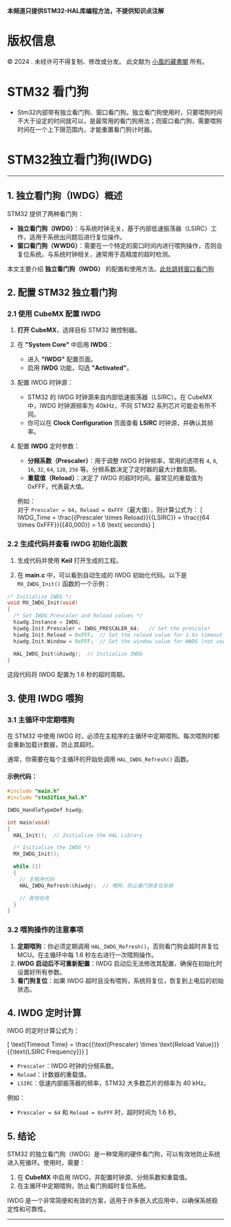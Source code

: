 
**本频道只提供STM32-HAL库编程方法，不提供知识点注解**

# 版权信息

© 2024 . 未经许可不得复制、修改或分发。 此文献为 [小風的藏書閣](https://t.me/xfp2333) 所有。

# STM32 看门狗

- Stm32内部带有独立看门狗、窗口看门狗。独立看门狗使用时，只要喂狗时间不大于设定的时间就可以，是最常用的看门狗用法；而窗口看门狗，需要喂狗时间在一个上下限范围内，才能重置看门狗计时器。
# STM32独立看门狗(IWDG)

---

## 1. 独立看门狗（IWDG）概述

STM32 提供了两种看门狗：
- **独立看门狗（IWDG）**：与系统时钟无关，基于内部低速振荡器（LSIRC）工作，适用于系统出问题后进行复位操作。
- **窗口看门狗（WWDG）**：需要在一个特定的窗口时间内进行喂狗操作，否则会复位系统。与系统时钟相关，通常用于高精度的超时检测。

本文主要介绍 **独立看门狗（IWDG）** 的配置和使用方法。[此处跳转窗口看门狗](WINDOG.MD)

## 2. 配置 STM32 独立看门狗

### 2.1 使用 CubeMX 配置 IWDG

1. **打开 CubeMX**，选择目标 STM32 微控制器。

2. 在 **"System Core"** 中启用 **IWDG**：
   - 进入 **"IWDG"** 配置页面。
   - 启用 **IWDG** 功能，勾选 **"Activated"**。

3. 配置 IWDG 时钟源：
   - STM32 的 IWDG 时钟源来自内部低速振荡器（LSIRC）。在 CubeMX 中，IWDG 时钟源频率为 40kHz，不同 STM32 系列芯片可能会有所不同。
   - 你可以在 **Clock Configuration** 页面查看 **LSIRC** 时钟源，并确认其频率。

4. 配置 **IWDG** 定时参数：
   - **分频系数（Prescaler）**：用于调整 IWDG 时钟频率，常用的选项有 `4`, `8`, `16`, `32`, `64`, `128`, `256` 等。分频系数决定了定时器的最大计数周期。
   - **重载值（Reload）**：决定了 IWDG 的超时时间。最常见的重载值为 0xFFF，代表最大值。

   例如：  
   对于 `Prescaler = 64`，`Reload = 0xFFF`（最大值），则计算公式为：
   \[
   IWDG\_Time = \frac{{Prescaler \times Reload}}{{LSIRC}} = \frac{{64 \times 0xFFF}}{{40,000}} = 1.6 \text{ seconds}
   \]

### 2.2 生成代码并查看 IWDG 初始化函数

1. 生成代码并使用 **Keil** 打开生成的工程。

2. 在 **main.c** 中，可以看到自动生成的 IWDG 初始化代码。以下是 `MX_IWDG_Init()` 函数的一个示例：

```c
/* Initialize IWDG */
void MX_IWDG_Init(void)
{
  /* Set IWDG Prescaler and Reload values */
  hiwdg.Instance = IWDG;
  hiwdg.Init.Prescaler = IWDG_PRESCALER_64;   // Set the prescaler
  hiwdg.Init.Reload = 0xFFF;  // Set the reload value for 1.6s timeout
  hiwdg.Init.Window = 0xFFF;  // Set the window value for WWDG (not used in IWDG)
  
  HAL_IWDG_Init(&hiwdg);  // Initialize IWDG
}
```

这段代码将 IWDG 配置为 1.6 秒的超时周期。

## 3. 使用 IWDG 喂狗

### 3.1 主循环中定期喂狗

在 STM32 中使用 IWDG 时，必须在主程序的主循环中定期喂狗。每次喂狗时都会重新加载计数器，防止其超时。

通常，你需要在每个主循环的开始处调用 `HAL_IWDG_Refresh()` 函数。

#### 示例代码：

```c
#include "main.h"
#include "stm32f1xx_hal.h"

IWDG_HandleTypeDef hiwdg;

int main(void)
{
  HAL_Init();  // Initialize the HAL Library

  /* Initialize the IWDG */
  MX_IWDG_Init();

  while (1)
  {
    // 主程序代码
    HAL_IWDG_Refresh(&hiwdg);  // 喂狗，防止看门狗复位系统

    // 其他任务
  }
}
```

### 3.2 喂狗操作的注意事项
1. **定期喂狗**：你必须定期调用 `HAL_IWDG_Refresh()`，否则看门狗会超时并复位 MCU。在主循环中每 1.6 秒左右进行一次喂狗操作。
2. **IWDG 启动后不可重新配置**：IWDG 启动后无法修改其配置，确保在初始化时设置好所有参数。
3. **看门狗复位**：如果 IWDG 超时且没有喂狗，系统将复位，恢复到上电后的初始状态。

## 4. IWDG 定时计算

IWDG 的定时计算公式为：

\[
\text{Timeout Time} = \frac{{\text{Prescaler} \times \text{Reload Value}}}{{\text{LSIRC Frequency}}}
\]

- `Prescaler`：IWDG 时钟的分频系数。
- `Reload`：计数器的重载值。
- `LSIRC`：低速内部振荡器的频率，STM32 大多数芯片的频率为 40 kHz。

例如：
- `Prescaler = 64` 和 `Reload = 0xFFF` 时，超时时间为 1.6 秒。

## 5. 结论

STM32 的独立看门狗（IWDG）是一种常用的硬件看门狗，可以有效地防止系统进入死循环。使用时，需要：

1. 在 **CubeMX** 中启用 IWDG，并配置时钟源、分频系数和重载值。
2. 在主循环中定期喂狗，防止看门狗超时复位系统。

IWDG 是一个非常简便和有效的方案，适用于许多嵌入式应用中，以确保系统稳定性和可靠性。

---
